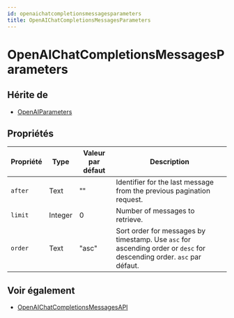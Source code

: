 ```yaml
---
id: openaichatcompletionsmessagesparameters
title: OpenAIChatCompletionsMessagesParameters
---
```


# OpenAIChatCompletionsMessagesParameters

## Hérite de

- [OpenAIParameters](OpenAIParameters.md)

## Propriétés

| Propriété | Type    | Valeur par défaut | Description                                                                                                                                                           |
| --------- | ------- | ----------------- | --------------------------------------------------------------------------------------------------------------------------------------------------------------------- |
| `after`   | Text    | ""                | Identifier for the last message from the previous pagination request.                                                                                 |
| `limit`   | Integer | 0                 | Number of messages to retrieve.                                                                                                                       |
| `order`   | Text    | "asc"             | Sort order for messages by timestamp. Use `asc` for ascending order or `desc` for descending order. `asc` par défaut. |

## Voir également

- [OpenAIChatCompletionsMessagesAPI](OpenAIChatCompletionsMessagesAPI.md)

